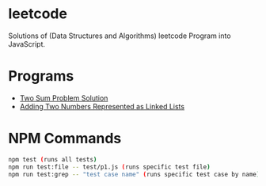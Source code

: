 # leetcode
Solutions of (Data Structures and Algorithms) leetcode Program into JavaScript.

# Programs
- [Two Sum Problem Solution](examples/p1.md)
- [Adding Two Numbers Represented as Linked Lists](examples/p2.md)

# NPM Commands
```bash
npm test (runs all tests)
npm run test:file -- test/p1.js (runs specific test file)
npm run test:grep -- "test case name" (runs specific test case by name)
```